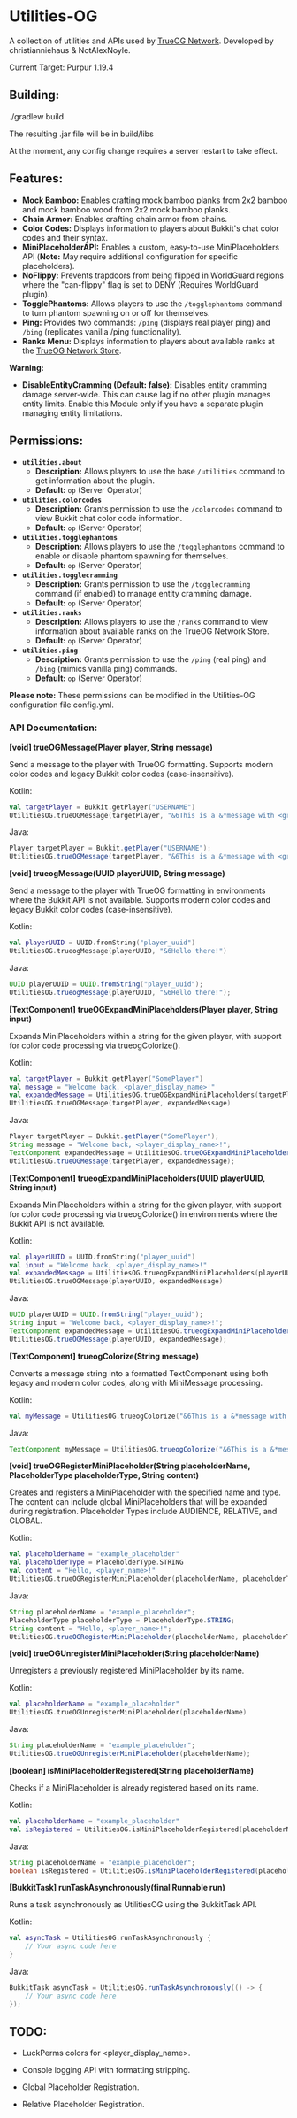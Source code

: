 # Utilities-OG

A collection of utilities and APIs used by [TrueOG Network](https://true-og.net/). Developed by christianniehaus & NotAlexNoyle.

Current Target: Purpur 1.19.4

## Building:

./gradlew build

The resulting .jar file will be in build/libs

At the moment, any config change requires a server restart to take effect.

## Features:

* **Mock Bamboo:** Enables crafting mock bamboo planks from 2x2 bamboo and mock bamboo wood from 2x2 mock bamboo planks.
* **Chain Armor:** Enables crafting chain armor from chains.
* **Color Codes:** Displays information to players about Bukkit's chat color codes and their syntax.
* **MiniPlaceholderAPI:** Enables a custom, easy-to-use MiniPlaceholders API (**Note:** May require additional configuration for specific placeholders).
* **NoFlippy:** Prevents trapdoors from being flipped in WorldGuard regions where the "can-flippy" flag is set to DENY (Requires WorldGuard plugin).
* **TogglePhantoms:** Allows players to use the `/togglephantoms` command to turn phantom spawning on or off for themselves.
* **Ping:** Provides two commands: `/ping` (displays real player ping) and `/bing` (replicates vanilla /ping functionality).
* **Ranks Menu:** Displays information to players about available ranks at the [TrueOG Network Store](https://store.true-og.net).

**Warning:**

* **DisableEntityCramming (Default: false):** Disables entity cramming damage server-wide. This can cause lag if no other plugin manages entity limits. Enable this Module only if you have a separate plugin managing entity limitations.

## Permissions:

* **`utilities.about`**
    * **Description:** Allows players to use the base `/utilities` command to get information about the plugin.
    * **Default:** `op` (Server Operator)
* **`utilities.colorcodes`**
    * **Description:** Grants permission to use the `/colorcodes` command to view Bukkit chat color code information.
    * **Default:** `op` (Server Operator)
* **`utilities.togglephantoms`**
    * **Description:** Allows players to use the `/togglephantoms` command to enable or disable phantom spawning for themselves.
    * **Default:** `op` (Server Operator)
* **`utilities.togglecramming`**
    * **Description:** Grants permission to use the `/togglecramming` command (if enabled) to manage entity cramming damage.
    * **Default:** `op` (Server Operator)
* **`utilities.ranks`**
    * **Description:** Allows players to use the `/ranks` command to view information about available ranks on the TrueOG Network Store.
    * **Default:** `op` (Server Operator)
* **`utilities.ping`**
    * **Description:** Grants permission to use the `/ping` (real ping) and `/bing` (mimics vanilla ping) commands.
    * **Default:** `op` (Server Operator)

**Please note:** These permissions can be modified in the Utilities-OG configuration file config.yml.

### API Documentation:

**[void] trueOGMessage(Player player, String message)**

Send a message to the player with TrueOG formatting. Supports modern color codes and legacy Bukkit color codes (case-insensitive).

Kotlin:
```kotlin
val targetPlayer = Bukkit.getPlayer("USERNAME")
UtilitiesOG.trueOGMessage(targetPlayer, "&6This is a &*message with <green>True&4OG <bold>formatting!")
```

Java:
```java
Player targetPlayer = Bukkit.getPlayer("USERNAME");
UtilitiesOG.trueOGMessage(targetPlayer, "&6This is a &*message with <green>True&4OG <bold>formatting!");
```

**[void] trueogMessage(UUID playerUUID, String message)**

Send a message to the player with TrueOG formatting in environments where the Bukkit API is not available. Supports modern color codes and legacy Bukkit color codes (case-insensitive).

Kotlin:
```kotlin
val playerUUID = UUID.fromString("player_uuid")
UtilitiesOG.trueogMessage(playerUUID, "&6Hello there!")
```

Java:
```java
UUID playerUUID = UUID.fromString("player_uuid");
UtilitiesOG.trueogMessage(playerUUID, "&6Hello there!");
```

**[TextComponent] trueOGExpandMiniPlaceholders(Player player, String input)**

Expands MiniPlaceholders within a string for the given player, with support for color code processing via trueogColorize().

Kotlin:
```kotlin
val targetPlayer = Bukkit.getPlayer("SomePlayer")
val message = "Welcome back, <player_display_name>!"
val expandedMessage = UtilitiesOG.trueOGExpandMiniPlaceholders(targetPlayer, message)
UtilitiesOG.trueOGMessage(targetPlayer, expandedMessage)
```

Java:
```java
Player targetPlayer = Bukkit.getPlayer("SomePlayer");
String message = "Welcome back, <player_display_name>!";
TextComponent expandedMessage = UtilitiesOG.trueOGExpandMiniPlaceholders(targetPlayer, message);
UtilitiesOG.trueOGMessage(targetPlayer, expandedMessage);
```

**[TextComponent] trueogExpandMiniPlaceholders(UUID playerUUID, String input)**

Expands MiniPlaceholders within a string for the given player, with support for color code processing via trueogColorize() in environments where the Bukkit API is not available.

Kotlin:
```kotlin
val playerUUID = UUID.fromString("player_uuid")
val input = "Welcome back, <player_display_name>!"
val expandedMessage = UtilitiesOG.trueogExpandMiniPlaceholders(playerUUID, input)
UtilitiesOG.trueOGMessage(playerUUID, expandedMessage)
```

Java:
```java
UUID playerUUID = UUID.fromString("player_uuid");
String input = "Welcome back, <player_display_name>!";
TextComponent expandedMessage = UtilitiesOG.trueogExpandMiniPlaceholders(playerUUID, input);
UtilitiesOG.trueOGMessage(playerUUID, expandedMessage);
```

**[TextComponent] trueogColorize(String message)**

Converts a message string into a formatted TextComponent using both legacy and modern color codes, along with MiniMessage processing.

Kotlin:
```kotlin
val myMessage = UtilitiesOG.trueogColorize("&6This is a &*message with <green>True&4OG <bold>formatting!")
```

Java:
```java
TextComponent myMessage = UtilitiesOG.trueogColorize("&6This is a &*message with <green>True&4OG <bold>formatting!");
```

**[void] trueOGRegisterMiniPlaceholder(String placeholderName, PlaceholderType placeholderType, String content)**

Creates and registers a MiniPlaceholder with the specified name and type. The content can include global MiniPlaceholders that will be expanded during registration. Placeholder Types include AUDIENCE, RELATIVE, and GLOBAL.

Kotlin:
```kotlin
val placeholderName = "example_placeholder"
val placeholderType = PlaceholderType.STRING
val content = "Hello, <player_name>!"
UtilitiesOG.trueOGRegisterMiniPlaceholder(placeholderName, placeholderType, content)
```

Java:
```java
String placeholderName = "example_placeholder";
PlaceholderType placeholderType = PlaceholderType.STRING;
String content = "Hello, <player_name>!";
UtilitiesOG.trueOGRegisterMiniPlaceholder(placeholderName, placeholderType, content);
```

**[void] trueOGUnregisterMiniPlaceholder(String placeholderName)**

Unregisters a previously registered MiniPlaceholder by its name.

Kotlin:
```kotlin
val placeholderName = "example_placeholder"
UtilitiesOG.trueOGUnregisterMiniPlaceholder(placeholderName)
```

Java:
```java
String placeholderName = "example_placeholder";
UtilitiesOG.trueOGUnregisterMiniPlaceholder(placeholderName);
```

**[boolean] isMiniPlaceholderRegistered(String placeholderName)**

Checks if a MiniPlaceholder is already registered based on its name.

Kotlin:
```kotlin
val placeholderName = "example_placeholder"
val isRegistered = UtilitiesOG.isMiniPlaceholderRegistered(placeholderName)
```

Java:
```java
String placeholderName = "example_placeholder";
boolean isRegistered = UtilitiesOG.isMiniPlaceholderRegistered(placeholderName);
```

**[BukkitTask] runTaskAsynchronously(final Runnable run)**

Runs a task asynchronously as UtilitiesOG using the BukkitTask API.

Kotlin:
```kotlin
val asyncTask = UtilitiesOG.runTaskAsynchronously {
    // Your async code here
}
```

Java:
```java
BukkitTask asyncTask = UtilitiesOG.runTaskAsynchronously(() -> {
    // Your async code here
});
```

## TODO:

- LuckPerms colors for <player_display_name>.

- Console logging API with formatting stripping.

- Global Placeholder Registration.

- Relative Placeholder Registration.
